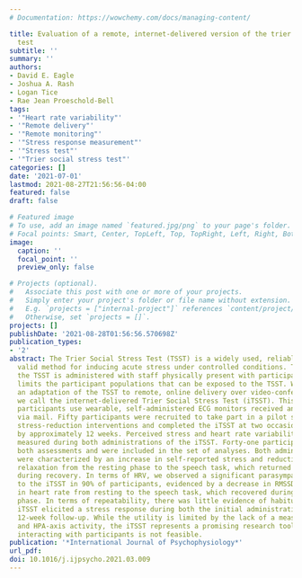 ```yaml
---
# Documentation: https://wowchemy.com/docs/managing-content/

title: Evaluation of a remote, internet-delivered version of the trier social stress
  test
subtitle: ''
summary: ''
authors:
- David E. Eagle
- Joshua A. Rash
- Logan Tice
- Rae Jean Proeschold-Bell
tags:
- '"Heart rate variability"'
- '"Remote delivery"'
- '"Remote monitoring"'
- '"Stress response measurement"'
- '"Stress test"'
- '"Trier social stress test"'
categories: []
date: '2021-07-01'
lastmod: 2021-08-27T21:56:56-04:00
featured: false
draft: false

# Featured image
# To use, add an image named `featured.jpg/png` to your page's folder.
# Focal points: Smart, Center, TopLeft, Top, TopRight, Left, Right, BottomLeft, Bottom, BottomRight.
image:
  caption: ''
  focal_point: ''
  preview_only: false

# Projects (optional).
#   Associate this post with one or more of your projects.
#   Simply enter your project's folder or file name without extension.
#   E.g. `projects = ["internal-project"]` references `content/project/deep-learning/index.md`.
#   Otherwise, set `projects = []`.
projects: []
publishDate: '2021-08-28T01:56:56.570698Z'
publication_types:
- '2'
abstract: The Trier Social Stress Test (TSST) is a widely used, reliable, and ecologically
  valid method for inducing acute stress under controlled conditions. Traditionally,
  the TSST is administered with staff physically present with participants, which
  limits the participant populations that can be exposed to the TSST. We describe
  an adaptation of the TSST to remote, online delivery over video-conferencing, which
  we call the internet-delivered Trier Social Stress Test (iTSST). This adaption has
  participants use wearable, self-administered ECG monitors received and returned
  via mail. Fifty participants were recruited to take part in a pilot study evaluating
  stress-reduction interventions and completed the iTSST at two occasions separated
  by approximately 12 weeks. Perceived stress and heart rate variability (HRV) were
  measured during both administrations of the iTSST. Forty-one participants completed
  both assessments and were included in the set of analyses. Both administrations
  were characterized by an increase in self-reported stress and reduction in self-reported
  relaxation from the resting phase to the speech task, which returned to baseline
  during recovery. In terms of HRV, we observed a significant parasympathetic response
  to the iTSST in 90% of participants, evidenced by a decrease in RMSSD and increase
  in heart rate from resting to the speech task, which recovered during the recovery
  phase. In terms of repeatability, there was little evidence of habituation and the
  iTSST elicited a stress response during both the initial administration and the
  12-week follow-up. While the utility is limited by the lack of a measure of sympathetic
  and HPA-axis activity, the iTSST represents a promising research tool when physically
  interacting with participants is not feasible.
publication: '*International Journal of Psychophysiology*'
url_pdf:
doi: 10.1016/j.ijpsycho.2021.03.009
---
```

